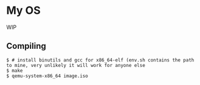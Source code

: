 # My OS
WIP

## Compiling
```console
$ # install binutils and gcc for x86_64-elf (env.sh contains the path to mine, very unlikely it will work for anyone else
$ make
$ qemu-system-x86_64 image.iso
```

